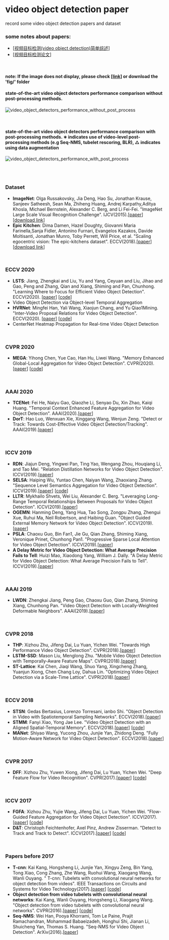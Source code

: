 # video object detection paper
record some video object detection papers and dataset
### some notes about papers:
* [[视频目标检测(video object detection)简单综述](https://blog.csdn.net/breeze_blows/article/details/105323491)] 
* [[视频目标检测论文](https://blog.csdn.net/breeze_blows/article/details/104533004)]

<br>

#### note: If the image does not display, please check [[link](https://blog.csdn.net/breeze_blows/article/details/105323491)] or download the 'fig/' folder

#### state-of-the-art video object detectors performance comparison without post-processing methods.
![video_object_detectors_performance_without_post_process](https://github.com/breezelj/video_object_detection_paper/raw/master/fig/video_object_detectors_performance_without_post_process.JPG)


<br>

#### state-of-the-art video object detectors performance comparison with post-processing methods. ∗ indicates use of video-level post-processing methods (e.g Seq-NMS, tubelet rescoring, BLR), △ indicates using data augmentation
![video_object_detectors_performance_with_post_process](https://github.com/breezelj/video_object_detection_paper/raw/master/fig/video_object_detectors_performance_with_post_process.JPG)

<br>
<br>

### Dataset
* **ImageNet**: Olga Russakovsky, Jia Deng, Hao Su, Jonathan Krause, Sanjeev Satheesh, Sean Ma, Zhiheng Huang, Andrej Karpathy,Aditya Khosla, Michael Bernstein, Alexander C. Berg, and Li Fei-Fei. "ImageNet Large Scale Visual Recognition Challenge". IJCV(2015).[[paper](https://arxiv.org/abs/1409.0575)] [[download link](http://image-net.org/challenges/LSVRC/2015/downloads)]
* **Epic Kitchen**: Dima Damen, Hazel Doughty, Giovanni Maria Farinella,Sanja Fidler, Antonino Furnari, Evangelos Kazakos, Davide Moltisanti, Jonathan Munro, Toby Perrett, Will Price, et al. "Scaling egocentric vision: The epic-kitchens dataset". ECCV(2018).[[paper](https://arxiv.org/pdf/1804.02748.pdf)] [[download link](https://epic-kitchens.github.io/2020-100)]

<br>

### ECCV 2020
* **LSTS**: Jiang, Zhengkai and Liu, Yu and Yang, Ceyuan and Liu, Jihao and Gao, Peng and Zhang, Qian and Xiang, Shiming and Pan, Chunhong. "Learning Where to Focus for Efficient Video Object Detection". ECCV(2020).  [[paper](https://arxiv.org/pdf/1911.05253.pdf)] [[code](https://github.com/jiangzhengkai/LSTS)]
* Video Object Detection via Object-level Temporal Aggregation
* **HVRNet**: Mingfei Han, Yali Wang, Xiaojun Chang, and Yu Qiao1Mining. "Inter-Video Proposal Relations for Video Object Detection". ECCV(2020). [[paper](https://www.ecva.net/papers/eccv_2020/papers_ECCV/papers/123660426.pdf)] [[code](https://github.com/youthHan/HVRNet)]
* CenterNet Heatmap Propagation for Real-time Video Object Detection

<br>

### CVPR 2020
* **MEGA**: Yihong Chen, Yue Cao, Han Hu, Liwei Wang. "Memory Enhanced Global-Local Aggregation for Video Object Detection". CVPR(2020).[[paper](https://openaccess.thecvf.com/content_CVPR_2020/papers/Chen_Memory_Enhanced_Global-Local_Aggregation_for_Video_Object_Detection_CVPR_2020_paper.pdf)] [[code](https://github.com/Scalsol/mega.pytorch)]

<br>

### AAAI 2020
* **TCENet**: Fei He, Naiyu Gao, Qiaozhe Li, Senyao Du, Xin Zhao, Kaiqi Huang. "Temporal Context Enhanced Feature Aggregation for Video Object Detection". AAAI(2020).[[paper](https://www.aaai.org/ojs/index.php/AAAI/article/view/6727)]
* **DorT**: Hao Luo, Wenxuan Xie, Xinggang Wang, Wenjun Zeng. "Detect or Track: Towards Cost-Effective Video Object Detection/Tracking". AAAI(2019).[[paper](https://arxiv.org/pdf/1811.05340.pdf)]

<br>

### ICCV 2019
* **RDN**: Jiajun Deng, Yingwei Pan, Ting Yao, Wengang Zhou, Houqiang Li, and Tao Mei. "Relation Distillation Networks for Video Object Detection". ICCV(2019).[[paper](https://arxiv.org/pdf/1908.09511v1.pdf)]
* **SELSA**: Haiping Wu, Yuntao Chen, Naiyan Wang, Zhaoxiang Zhang. "Sequence Level Semantics Aggregation for Video Object Detection". ICCV(2019).[[paper](https://arxiv.org/abs/1907.06390v2)] [[code](https://github.com/happywu/Sequence-Level-Semantics-Aggregation)]
* **LLTR**: Mykhailo Shvets, Wei Liu, Alexander C. Berg. "Leveraging Long-Range Temporal Relationships Between Proposals for Video
Object Detection". ICCV(2019).[[paper](https://openaccess.thecvf.com/content_ICCV_2019/papers/Shvets_Leveraging_Long-Range_Temporal_Relationships_Between_Proposals_for_Video_Object_Detection_ICCV_2019_paper.pdf)]
* **OGEMN**: Hanming Deng, Yang Hua, Tao Song, Zongpu Zhang, Zhengui Xue, Ruhui Ma, Neil Robertson, and Haibing Guan. "Object Guided External Memory Network for Video Object Detection". ICCV(2019).[[paper](https://openaccess.thecvf.com/content_ICCV_2019/papers/Deng_Object_Guided_External_Memory_Network_for_Video_Object_Detection_ICCV_2019_paper.pdf)]
* **PSLA**: Chaoxu Guo, Bin Fan1, Jie Gu, Qian Zhang, Shiming Xiang, Veronique Prinet, Chunhong Pan1. "Progressive Sparse Local Attention for Video Object Detection". ICCV(2019).[[paper](https://openaccess.thecvf.com/content_ICCV_2019/papers/Guo_Progressive_Sparse_Local_Attention_for_Video_Object_Detection_ICCV_2019_paper.pdf)]
* **A Delay Metric for Video Object Detection: What Average Precision Fails to Tell**: Huizi Mao, Xiaodong Yang, William J. Dally. "A Delay Metric for Video Object Detection: What Average Precision Fails to Tell". ICCV(2019).[[paper](https://openaccess.thecvf.com/content_ICCV_2019/papers/Mao_A_Delay_Metric_for_Video_Object_Detection_What_Average_Precision_ICCV_2019_paper.pdf)]

<br>

### AAAI 2019
* **LWDN**: Zhengkai Jiang, Peng Gao, Chaoxu Guo, Qian Zhang, Shiming Xiang, Chunhong Pan. "Video Object Detection with Locally-Weighted Deformable Neighbors". AAAI(2019).[[paper](https://aaai.org/ojs/index.php/AAAI/article/view/4871)]

<br>

### CVPR 2018
* **THP**:  Xizhou Zhu, Jifeng Dai, Lu Yuan, Yichen Wei. "Towards High Performance Video Object Detection". CVPR(2018).[[paper](https://openaccess.thecvf.com/content_cvpr_2018/papers/Zhu_Towards_High_Performance_CVPR_2018_paper.pdf)]
* **LSTM-SSD**:  Mason Liu, Menglong Zhu. "Mobile Video Object Detection with Temporally-Aware Feature Maps". CVPR(2018).[[paper](https://openaccess.thecvf.com/content_cvpr_2018/papers/Liu_Mobile_Video_Object_CVPR_2018_paper.pdf)]
* **ST-Lattice**:  Kai Chen, Jiaqi Wang, Shuo Yang, Xingcheng Zhang, Yuanjun Xiong, Chen Chang Loy, Dahua Lin. "Optimizing Video Object Detection via a Scale-Time Lattice". CVPR(2018).[[paper](https://openaccess.thecvf.com/content_cvpr_2018/papers/Chen_Optimizing_Video_Object_CVPR_2018_paper.pdf)]

<br>

### ECCV 2018
* **STSN**:  Gedas Bertasius, Lorenzo Torresani, ianbo Shi. "Object Detection in Video with Spatiotemporal Sampling Networks". ECCV(2018).[[paper](https://arxiv.org/pdf/1803.05549v2.pdf)]
* **STMM**:  Fanyi Xiao, Yong Jae Lee. "Video Object Detection with an Aligned Spatial-Temporal Memory". ECCV(2018).[[paper](https://arxiv.org/pdf/1712.06317v3.pdf)] [[code](http://fanyix.cs.ucdavis.edu/project/stmn/project.html)]
* **MANet**:  Shiyao Wang, Yucong Zhou, Junjie Yan, Zhidong Deng. "Fully Motion-Aware Network for Video Object Detection". ECCV(2018).[[paper](https://openaccess.thecvf.com/content_ECCV_2018/papers/Shiyao_Wang_Fully_Motion-Aware_Network_ECCV_2018_paper.pdf)]

<br>

### CVPR 2017
* **DFF**:  Xizhou Zhu, Yuwen Xiong, Jifeng Dai, Lu Yuan, Yichen Wei. "Deep Feature Flow for Video Recognition". CVPR(2017).[[paper](https://arxiv.org/pdf/1611.07715.pdf)] [[code](https://github.com/msracver/Deep-Feature-Flow)]

<br>

### ICCV 2017
* **FGFA**:  Xizhou Zhu, Yujie Wang, Jifeng Dai, Lu Yuan, Yichen Wei. "Flow-Guided Feature Aggregation for Video Object Detection". ICCV(2017).[[paper](https://arxiv.org/abs/1703.10025v2)] [[code](https://github.com/msracver/Flow-Guided-Feature-Aggregation)]
* **D&T**:  Christoph Feichtenhofer, Axel Pinz, Andrew Zisserman. "Detect to Track and Track to Detect". ICCV(2017).[[paper](https://arxiv.org/pdf/1710.03958v2.pdf)] [[code](https://github.com/feichtenhofer/detect-track)]

<br>

### Papers before 2017
* **T-cnn**:  Kai Kang, Hongsheng Li, Junjie Yan, Xingyu Zeng, Bin Yang, Tong Xiao, Cong Zhang, Zhe Wang, Ruohui Wang, Xiaogang Wang, Wanli Ouyang. " T-cnn:
Tubelets with convolutional neural networks for object detection from videos". IEEE Transactions on Circuits and Systems for Video Technology(2017).[[paper](https://arxiv.org/abs/1604.02532)] [[code](https://github.com/myfavouritekk/T-CNN)]
* **Object detection from video tubelets with convolutional neural networks**:  Kai Kang, Wanli Ouyang, Hongsheng Li, Xiaogang Wang. "Object detection
from video tubelets with convolutional neural networks". CVPR(2016).[[paper](https://arxiv.org/pdf/1604.04053.pdf)] [[code](https://github.com/myfavouritekk/vdetlib)]
* **Seq-NMS**:  Wei Han, Pooya Khorrami, Tom Le Paine, Prajit Ramachandran, Mohammad Babaeizadeh, Honghui Shi, Jianan Li, Shuicheng Yan, Thomas S. Huang. "Seq-NMS for Video Object Detection". ArXiv(2016).[[paper](https://arxiv.org/pdf/1602.08465v2.pdf)]
